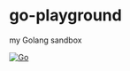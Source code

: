 # go-playground
my Golang sandbox

[![Go](https://github.com/shionit/go-playground/actions/workflows/go.yml/badge.svg)](https://github.com/shionit/go-playground/actions/workflows/go.yml)
